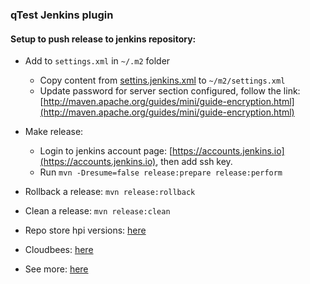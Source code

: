  ### qTest Jenkins plugin
 
 #### Setup to push release to jenkins repository:
- Add to `settings.xml` in `~/.m2` folder
  - Copy content from [settins.jenkins.xml](#settings.jenkins.xml) to `~/m2/settings.xml`
  - Update password for server section configured, follow the link: [http://maven.apache.org/guides/mini/guide-encryption.html](http://maven.apache.org/guides/mini/guide-encryption.html)	
- Make release:
  - Login to jenkins account page: [https://accounts.jenkins.io](https://accounts.jenkins.io), then add ssh key.
  - Run `mvn -Dresume=false release:prepare release:perform`
	
- Rollback a release: `mvn release:rollback`
 
- Clean a release: `mvn release:clean`
- Repo store hpi versions: [here](http://repo.jenkins-ci.org/releases/com/qasymphony/ci/jenkins/qtest/)
- Cloudbees: [here](https://jenkins.ci.cloudbees.com/job/plugins/job/qtest-plugin/)
- See more: [here](https://wiki.jenkins-ci.org/display/JENKINS/Hosting+Plugins)